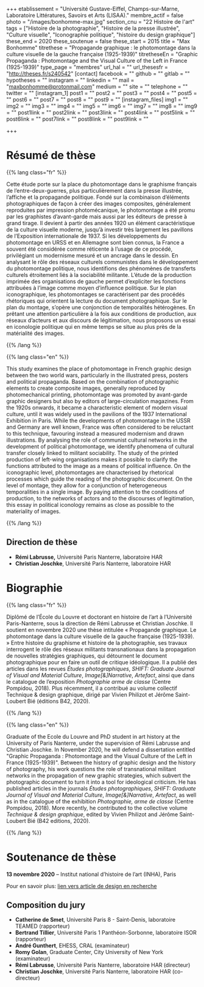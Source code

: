 +++
etablissement = "Université Gustave-Eiffel, Champs-sur-Marne, Laboratoire Littératures, Savoirs et Arts (LISAA)."
membre_actif = false
photo = "/images/bonhomme-max.jpg"
section_cnu = "22 Histoire de l'art"
tags = ["Histoire de la photographie", "Histoire de la presse illustrée", "Culture visuelle", "Iconographie politique", "histoire du design graphique"]
these_end = 2020
these_soutenue = false
these_start = 2015
title = "Max Bonhomme"
titrethese = "Propagande graphique : le photomontage dans la culture visuelle de la gauche française (1925-1939)"
titretheseEn = "Graphic Propaganda : Photomontage and the Visual Culture of the Left in France (1925-1939)"
type_page = "membres"
url_hal = ""
url_thesesfr = "http://theses.fr/s240542"
[contact]
facebook = ""
github = ""
gitlab = ""
hypotheses = ""
instagram = ""
linkedin = ""
mail = "maxbonhomme@protonmail.com"
medium = ""
site = ""
telephone = ""
twitter = ""
[instagram_1]
post1 = ""
post2 = ""
post3 = ""
post4 = ""
post5 = ""
post6 = ""
post7 = ""
post8 = ""
post9 = ""
[instagram_files]
img1 = ""
img2 = ""
img3 = ""
img4 = ""
img5 = ""
img6 = ""
img7 = ""
img8 = ""
img9 = ""
post1link = ""
post2link = ""
post3link = ""
post4link = ""
post5link = ""
post6link = ""
post7link = ""
post8link = ""
post9link = ""

+++
<!-- Supprimer les parties non remplies (supprimer les blocks de lang s'il n'y a pas deux langues). Tu es libre d'ajouter ce que tu veux à cette partie -->

# Résumé de thèse

{{% lang class="fr" %}}

Cette étude porte sur la place du photomontage dans le graphisme français de l’entre-deux-guerres, plus particulièrement dans la presse illustrée, l’affiche et la propagande politique. Fondé sur la combinaison d’éléments photographiques de façon à créer des images composites, généralement reproduites par impression photomécanique, le photomontage a été promu par les graphistes d’avant-garde mais aussi par les éditeurs de presse à grand tirage. Il devient à partir des années 1920 un élément caractéristique de la culture visuelle moderne, jusqu’à investir très largement les pavillons de l’Exposition internationale de 1937. Si les développements du photomontage en URSS et en Allemagne sont bien connus, la France a souvent été considérée comme réticente à l’usage de ce procédé, privilégiant un modernisme mesuré et un ancrage dans le dessin. En analysant le rôle des réseaux culturels communistes dans le développement du photomontage politique, nous identifions des phénomènes de transferts culturels étroitement liés à la sociabilité militante. L’étude de la production imprimée des organisations de gauche permet d’expliciter les fonctions attribuées à l’image comme moyen d’influence politique. Sur le plan iconographique, les photomontages se caractérisent par des procédés rhétoriques qui orientent la lecture du document photographique. Sur le plan du montage, s’opère une conjonction de temporalités hétérogènes. En prêtant une attention particulière à la fois aux conditions de production, aux réseaux d’acteurs et aux discours de légitimation, nous proposons un essai en iconologie politique qui en même temps se situe au plus près de la matérialité des images.

{{% /lang %}}

{{% lang class="en" %}}

This study examines the place of photomontage in French graphic design between the two world wars, particularly in the illustrated press, posters and political propaganda. Based on the combination of photographic elements to create composite images, generally reproduced by photomechanical printing, photomontage was promoted by avant-garde graphic designers but also by editors of large-circulation magazines. From the 1920s onwards, it became a characteristic element of modern visual culture, until it was widely used in the pavilions of the 1937 International Exhibition in Paris. While the developments of photomontage in the USSR and Germany are well known, France was often considered to be reluctant to this technique, favouring instead a measured modernism and drawn illustrations. By analysing the role of communist cultural networks in the development of political photomontage, we identify phenomena of cultural transfer closely linked to militant sociability. The study of the printed production of left-wing organisations makes it possible to clarify the functions attributed to the image as a means of political influence. On the iconographic level, photomontages are characterised by rhetorical processes which guide the reading of the photographic document. On the level of montage, they allow for a conjunction of heterogeneous temporalities in a single image. By paying attention to the conditions of production, to the networks of actors and to the discourses of legitimation, this essay in political iconology remains as close as possible to the materiality of images.

{{% /lang %}}

## Direction de thèse

* **Rémi Labrusse,** Université Paris Nanterre, laboratoire HAR
* **Christian Joschke**, Université Paris Nanterre, laboratoire HAR

# Biographie

{{% lang class="fr" %}}

Diplômé de l’École du Louvre et doctorant en histoire de l’art à l’Université Paris-Nanterre, sous la direction de Rémi Labrusse et Christian Joschke. Il soutient en novembre 2020 une thèse intitulée « Propagande graphique. Le photomontage dans la culture visuelle de la gauche française (1925-1939). » Entre histoire du graphisme et histoire de la photographie, ses travaux interrogent le rôle des réseaux militants transnationaux dans la propagation de nouvelles stratégies graphiques, qui détournent le document photographique pour en faire un outil de critique idéologique. Il a publié des articles dans les revues _Études photographiques_, _SHIFT: Graduate Journal of Visual and Material Culture_, _Image\[&\]Narrative_, _Artefact_, ainsi que dans le catalogue de l’exposition _Photographie arme de classe_ (Centre Pompidou, 2018). Plus récemment, il a contribué au volume collectif Technique & design graphique, dirigé par Vivien Philizot et Jérôme Saint-Loubert Bié (éditions B42, 2020).

{{% /lang %}}

{{% lang class="en" %}}

Graduate of the Ecole du Louvre and PhD student in art history at the University of Paris Nanterre, under the supervision of Rémi Labrusse and Christian Joschke. In November 2020, he will defend a dissertation entitled "Graphic Propaganda : Photomontage and the Visual Culture of the Left in France (1925-1939)". Between the history of graphic design and the history of photography, his work questions the role of transnational militant networks in the propagation of new graphic strategies, which subvert the photographic document to turn it into a tool for ideological criticism. He has published articles in the journals _Études photographiques_, _SHIFT: Graduate Journal of Visual and Material Culture_, _Image\[&\]Narrative_, _Artefact_, as well as in the catalogue of the exhibition _Photographie, arme de classe_ (Centre Pompidou, 2018). More recently, he contributed to the collective volume _Technique & design graphique_, edited by Vivien Philizot and Jérôme Saint-Loubert Bié (B42 editions, 2020).

{{% /lang %}}

# Soutenance de thèse

**13 novembre 2020** – Institut national d’histoire de l’art (INHA), Paris

Pour en savoir plus: [lien vers article de design en recherche]()

## Composition du jury

* **Catherine de Smet**, Université Paris 8 - Saint-Denis, laboratoire TEAMED (rapporteur)
* **Bertrand Tillier**, Université Paris 1 Panthéon-Sorbonne, laboratoire ISOR (rapporteur)
* **André Gunthert**, EHESS, CRAL (examinateur)
* **Romy Golan**, Graduate Center, City University of New York (examinateur)
* **Rémi Labrusse**, Université Paris Nanterre, laboratoire HAR (directeur)
* **Christian Joschke**, Université Paris Nanterre, laboratoire HAR (co-directeur)